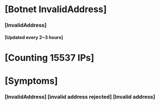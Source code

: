 # [Botnet InvalidAddress]
### [InvalidAddress]
#### [Updated every 2~3 hours]

# [Counting 15537 IPs]

# [Symptoms] 

###   [InvalidAddress] [invalid address rejected] [Invalid address]
